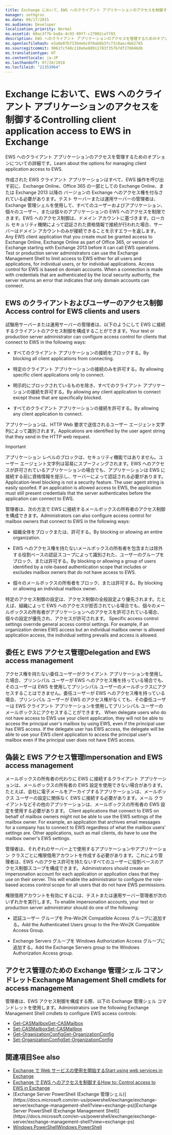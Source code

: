 ```yaml
---
title: Exchange において、EWS へのクライアント アプリケーションのアクセスを制御する
manager: sethgros
ms.date: 09/17/2015
ms.audience: Developer
localization_priority: Normal
ms.assetid: 60ac3f7b-ba8a-4c93-99f7-c27002caff93
description: EWS へのクライアント アプリケーションのアクセスを管理するためのオプションについての詳細です。
ms.openlocfilehash: e3a0e07b733b4ebc070ab6b3fc73c8aec4b62785
ms.sourcegitcommit: 9061fcf40c218ebe88911783f357b7df278846db
ms.translationtype: HT
ms.contentlocale: ja-JP
ms.lasthandoff: 07/28/2018
ms.locfileid: "21353064"
---
```

# <a name="controlling-client-application-access-to-ews-in-exchange"></a><span data-ttu-id="74e50-103">Exchange において、EWS へのクライアント アプリケーションのアクセスを制御する</span><span class="sxs-lookup"><span data-stu-id="74e50-103">Controlling client application access to EWS in Exchange</span></span>

<span data-ttu-id="74e50-104">EWS へのクライアント アプリケーションのアクセスを管理するためのオプションについての詳細です。</span><span class="sxs-lookup"><span data-stu-id="74e50-104">Learn about the options for managing client application access to EWS.</span></span>
  
<span data-ttu-id="74e50-p101">作成された EWS クライアント アプリケーションはすべて、EWS 操作を呼び出す前に、Exchange Online、Office 365 の一部としての Exchange Online、または Exchange 2013 以降の バージョンの Exchange へのアクセス権を付与されている必要があります。テスト サーバーまたは運用サーバーの管理者は、Exchange 管理シェルを使用して、すべてのユーザーおよびアプリケーション、個々のユーザー、または個々のアプリケーションの EWS へのアクセスを制限できます。EWS へのアクセス制御は、ドメイン アカウントに基づきます。ローカル セキュリティ機関によって認証された資格情報で接続が行われた場合、サーバーはドメイン アカウントのみが接続できることを示すエラーを返します。 </span><span class="sxs-lookup"><span data-stu-id="74e50-p101">Any EWS client application that you create must be granted access to Exchange Online, Exchange Online as part of Office 365, or version of Exchange starting with Exchange 2013 before it can call EWS operations. Test or production server administrators can use the Exchange Management Shell to limit access to EWS either for all users and applications, for individual users, or for individual applications. Access control for EWS is based on domain accounts. When a connection is made with credentials that are authenticated by the local security authority, the server returns an error that indicates that only domain accounts can connect.</span></span> 
  
## <a name="access-control-for-ews-clients-and-users"></a><span data-ttu-id="74e50-109">EWS のクライアントおよびユーザーのアクセス制御</span><span class="sxs-lookup"><span data-stu-id="74e50-109">Access control for EWS clients and users</span></span>
<span data-ttu-id="74e50-110"><a name="bk_configure"> </a></span><span class="sxs-lookup"><span data-stu-id="74e50-110"></span></span>

<span data-ttu-id="74e50-111">試験用サーバーまたは運用サーバーの管理者は、以下のようにして EWS に接続するクライアントのアクセス制御を構成することができます。</span><span class="sxs-lookup"><span data-stu-id="74e50-111">Your test or production server administrator can configure access control for clients that connect to EWS in the following ways:</span></span> 
  
- <span data-ttu-id="74e50-112">すべてのクライアント アプリケーションの接続をブロックする。</span><span class="sxs-lookup"><span data-stu-id="74e50-112">By blocking all client applications from connecting.</span></span>
    
- <span data-ttu-id="74e50-113">特定のクライアント アプリケーションの接続のみを許可する。</span><span class="sxs-lookup"><span data-stu-id="74e50-113">By allowing specific client applications only to connect.</span></span>
    
- <span data-ttu-id="74e50-114">明示的にブロックされているものを除き、すべてのクライアント アプリケーションの接続を許可する。</span><span class="sxs-lookup"><span data-stu-id="74e50-114">By allowing any client application to connect except those that are specifically blocked.</span></span>
    
- <span data-ttu-id="74e50-115">すべてのクライアント アプリケーションの接続を許可する。</span><span class="sxs-lookup"><span data-stu-id="74e50-115">By allowing any client application to connect.</span></span>
    
<span data-ttu-id="74e50-116">アプリケーションは、HTTP Web 要求で送信されるユーザー エージェント文字列によって識別されます。</span><span class="sxs-lookup"><span data-stu-id="74e50-116">Applications are identified by the user agent string that they send in the HTTP web request.</span></span>
  
> [!IMPORTANT]
> <span data-ttu-id="74e50-p102">アプリケーション レベルのブロックは、セキュリティ機能ではありません。ユーザー エージェント文字列は容易にスプーフィングされます。EWS へのアクセスが許可されているアプリケーションの場合でも、アプリケーションは EWS に接続する前に資格情報を提示し、サーバーによって認証される必要があります。 </span><span class="sxs-lookup"><span data-stu-id="74e50-p102">Application-level blocking is not a security feature. The user agent string is easily spoofed. If an application is allowed access to EWS, the application must still present credentials that the server authenticates before the application can connect to EWS.</span></span> 
  
<span data-ttu-id="74e50-120">管理者は、次の方法で EWS に接続するメールボックスの所有者のアクセス制御を構成できます。</span><span class="sxs-lookup"><span data-stu-id="74e50-120">Administrators can also configure access control for mailbox owners that connect to EWS in the following ways:</span></span> 
  
- <span data-ttu-id="74e50-121">組織全体をブロックまたは、許可する。</span><span class="sxs-lookup"><span data-stu-id="74e50-121">By blocking or allowing an entire organization.</span></span>
    
- <span data-ttu-id="74e50-122">EWS へのアクセス権を持たないメールボックスの所有者を包含または除外する役割ベースの認証スコープによって識別された、ユーザーのグループをブロック、または許可する。</span><span class="sxs-lookup"><span data-stu-id="74e50-122">By blocking or allowing a group of users identified by a role-based authentication scope that includes or excludes mailbox owners that do not have access to EWS.</span></span>
    
- <span data-ttu-id="74e50-123">個々のメールボックスの所有者をブロック、または許可する。</span><span class="sxs-lookup"><span data-stu-id="74e50-123">By blocking or allowing an individual mailbox owner.</span></span>
    
<span data-ttu-id="74e50-p103">特定のアクセス制御の設定は、アクセス制御の全般設定より優先されます。たとえば、組織によって EWS へのアクセスが拒否されている場合でも、個々のメールボックスの所有者がアプリケーションへのアクセスを許可されている場合、個々の設定が優先され、アクセスが許可されます。 </span><span class="sxs-lookup"><span data-stu-id="74e50-p103">Specific access control settings override general access control settings. For example, if an organization denies EWS access but an individual mailbox owner is allowed application access, the individual setting prevails and access is allowed.</span></span> 
  
## <a name="delegation-and-ews-access-management"></a><span data-ttu-id="74e50-126">委任と EWS アクセス管理</span><span class="sxs-lookup"><span data-stu-id="74e50-126">Delegation and EWS access management</span></span>
<span data-ttu-id="74e50-127"><a name="bk_delegation"> </a></span><span class="sxs-lookup"><span data-stu-id="74e50-127"></span></span>

<span data-ttu-id="74e50-p104">アクセス権を持たない委任ユーザーがクライアント アプリケーションを使用した場合、プリンシパル ユーザーが EWS へのアクセス権を持っている場合でも、そのユーザーは EWS を使用してプリンシパル ユーザーのメールボックスにアクセスすることはできません。委任ユーザーが EWS へのアクセス権を持っている場合、プリンシパル ユーザーが EWS のアクセス権がなくても、その委任ユーザーは EWS クライアント アプリケーションを使用してプリンシパル ユーザーのメールボックスにアクセスすることができます。 </span><span class="sxs-lookup"><span data-stu-id="74e50-p104">When delegate users who do not have access to EWS use your client application, they will not be able to access the principal user's mailbox by using EWS, even if the principal user has EWS access. If the delegate user has EWS access, the delegate will be able to use your EWS client application to access the principal user's mailbox even if the principal user does not have EWS access.</span></span> 
  
## <a name="impersonation-and-ews-access-management"></a><span data-ttu-id="74e50-130">偽装と EWS アクセス管理</span><span class="sxs-lookup"><span data-stu-id="74e50-130">Impersonation and EWS access management</span></span>
<span data-ttu-id="74e50-131"><a name="bk_impersonation"> </a></span><span class="sxs-lookup"><span data-stu-id="74e50-131"></span></span>

<span data-ttu-id="74e50-p105">メールボックスの所有者の代わりに EWS に接続するクライアント アプリケーションは、メールボックスの所有者の EWS 設定を使用できない場合があります。たとえば、会社に電子メールをアーカイブするアプリケーションは、メールボックス ユーザーの設定に関係なく EWS に接続する必要があります。メール クライアントなどその他のアプリケーションは、メールボックスの所有者の EWS 設定を使用する必要があります。 </span><span class="sxs-lookup"><span data-stu-id="74e50-p105">Client applications that connect to EWS on behalf of mailbox owners might not be able to use the EWS settings of the mailbox owner. For example, an application that archives email messages for a company has to connect to EWS regardless of what the mailbox users' settings are. Other applications, such as mail clients, do have to use the mailbox owner's EWS settings.</span></span> 
  
<span data-ttu-id="74e50-p106">管理者は、それぞれのサーバー上で使用するアプリケーションやアプリケーション クラスごとに権限借用アカウントを作成する必要があります。これにより管理者は、EWS へのアクセス許可を持たないすべてのユーザーに役割ベースのアクセス制御スコープを構成できます。 </span><span class="sxs-lookup"><span data-stu-id="74e50-p106">Administrators should create an impersonation account for each application or application class that they use on their server. This will enable the administrator to configure the role-based access control scope for all users that do not have EWS permissions.</span></span> 
  
<span data-ttu-id="74e50-137">権限借用アカウントを有効にするには、テストまたは運用サーバー管理者が次のいずれかを実行します。</span><span class="sxs-lookup"><span data-stu-id="74e50-137">To enable impersonation accounts, your test or production server administrator should do one of the following:</span></span> 
  
- <span data-ttu-id="74e50-138">認証ユーザー グループを Pre-Win2K Compatible Access グループに追加する。</span><span class="sxs-lookup"><span data-stu-id="74e50-138">Add the Authenticated Users group to the Pre-Win2K Compatible Access Group.</span></span> 
    
- <span data-ttu-id="74e50-139">Exchange Servers グループを Windows Authorization Access グループに追加する。</span><span class="sxs-lookup"><span data-stu-id="74e50-139">Add the Exchange Servers group to the Windows Authorization Access group.</span></span> 
    
## <a name="exchange-management-shell-cmdlets-for-access-management"></a><span data-ttu-id="74e50-140">アクセス管理のための Exchange 管理シェル コマンドレット</span><span class="sxs-lookup"><span data-stu-id="74e50-140">Exchange Management Shell cmdlets for access management</span></span>
<span data-ttu-id="74e50-141"><a name="bk_cmdlets"> </a></span><span class="sxs-lookup"><span data-stu-id="74e50-141"></span></span>

<span data-ttu-id="74e50-142">管理者は、EWS アクセス制御を構成する際、以下の Exchange 管理シェル コマンドレットを使用します。</span><span class="sxs-lookup"><span data-stu-id="74e50-142">Administrators use the following Exchange Management Shell cmdlets to configure EWS access controls:</span></span> 
  
- [<span data-ttu-id="74e50-143">Get-CASMailbox</span><span class="sxs-lookup"><span data-stu-id="74e50-143">Get-CASMailbox</span></span>](http://technet.microsoft.com/ja-JP/library/bb124754.aspx)   
- [<span data-ttu-id="74e50-144">Set-CASMailbox</span><span class="sxs-lookup"><span data-stu-id="74e50-144">Set-CASMailbox</span></span>](http://technet.microsoft.com/ja-JP/library/bb125264.aspx)   
- [<span data-ttu-id="74e50-145">Get-OrganizationConfig</span><span class="sxs-lookup"><span data-stu-id="74e50-145">Get-OrganizationConfig</span></span>](http://technet.microsoft.com/ja-JP/library/aa997571.aspx)   
- [<span data-ttu-id="74e50-146">Set-OrganizationConfig</span><span class="sxs-lookup"><span data-stu-id="74e50-146">Set-OrganizationConfig</span></span>](http://technet.microsoft.com/ja-JP/library/aa997443.aspx)
    
## <a name="see-also"></a><span data-ttu-id="74e50-147">関連項目</span><span class="sxs-lookup"><span data-stu-id="74e50-147">See also</span></span>

- [<span data-ttu-id="74e50-148">Exchange で Web サービスの使用を開始する</span><span class="sxs-lookup"><span data-stu-id="74e50-148">Start using web services in Exchange</span></span>](start-using-web-services-in-exchange.md)  
- [<span data-ttu-id="74e50-149">Exchange で EWS へのアクセスを制御する</span><span class="sxs-lookup"><span data-stu-id="74e50-149">How to: Control access to EWS in Exchange</span></span>](how-to-control-access-to-ews-in-exchange.md)
- <span data-ttu-id="74e50-150">
  [Exchange Server PowerShell (Exchange 管理シェル)](https://docs.microsoft.com/en-us/powershell/exchange/exchange-server/exchange-management-shell?view=exchange-ps)</span><span class="sxs-lookup"><span data-stu-id="74e50-150">[Exchange Server PowerShell (Exchange Management Shell)](https://docs.microsoft.com/en-us/powershell/exchange/exchange-server/exchange-management-shell?view=exchange-ps)</span></span>
- [<span data-ttu-id="74e50-151">Windows PowerShell</span><span class="sxs-lookup"><span data-stu-id="74e50-151">Windows PowerShell</span></span>](http://msdn.microsoft.com/ja-JP/library/dd835506%28v=vs.85%29.aspx)
    

